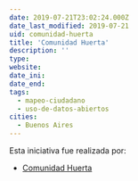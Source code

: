 ```yaml
---
date: 2019-07-21T23:02:24.000Z
date_last_modified: 2019-07-21
uid: comunidad-huerta
title: 'Comunidad Huerta'
description: ''
type: 
website: 
date_ini: 
date_end: 
tags:
  - mapeo-ciudadano
  - uso-de-datos-abiertos
cities: 
  - Buenos Aires
---
```


Esta iniciativa fue realizada por:

- [Comunidad Huerta](/organizaciones/comunidad-huerta)
